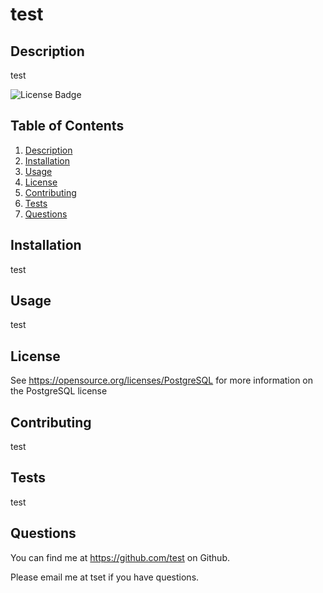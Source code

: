 # test 
  

  ## Description
  

  test
 

  ![License Badge](https://shields.io/badge/license-PostgreSQL-green)
  

  ## Table of Contents
1. [Description](#description)
2. [Installation](#installation)
3. [Usage](#usage)
4. [License](#license)
5. [Contributing](#contributing)
6. [Tests](#tests)
7. [Questions](#questions)

  

  ## Installation
  

  test
  

  ## Usage
  

  test 
  

  ## License
See https://opensource.org/licenses/PostgreSQL for more information on the PostgreSQL license

  

  ## Contributing
  

  test
  

  ## Tests
  

  test
  

  ## Questions
  

  You can find me at https://github.com/test on Github.
  

  Please email me at tset if you have questions.
  



